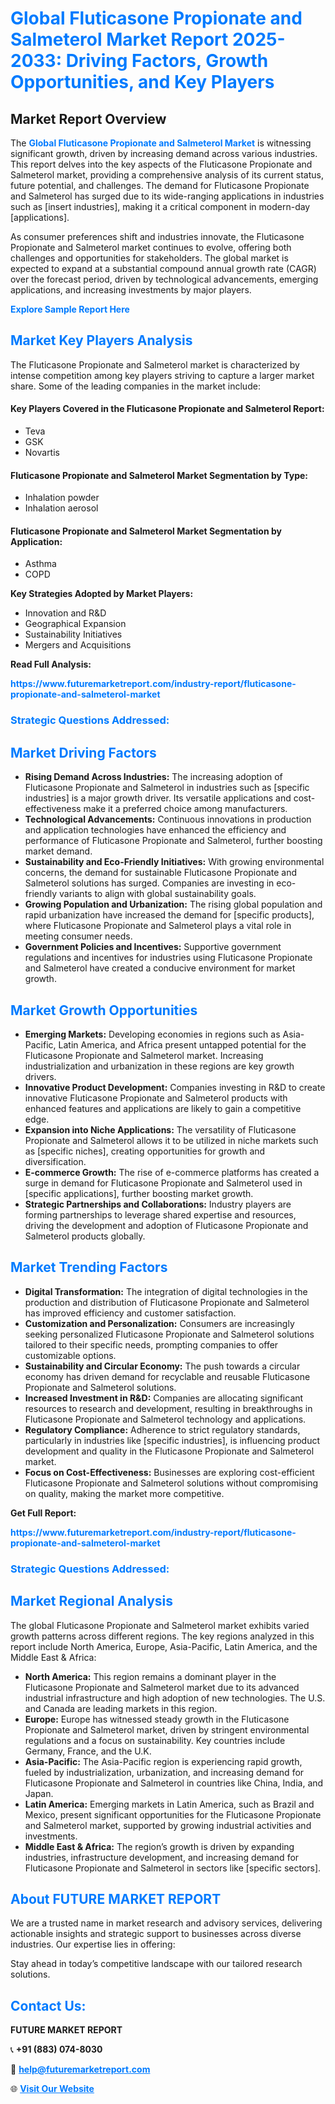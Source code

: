 <h1 style="color: #007BFF;">Global Fluticasone Propionate and Salmeterol Market Report 2025-2033: Driving Factors, Growth Opportunities, and Key Players</h1>

<section id="overview">
<h2>Market Report Overview</h2>
<p>The <a href="https://www.futuremarketreport.com/industry-report/fluticasone-propionate-and-salmeterol-market" style="color: #007BFF; text-decoration: none;"><strong>Global Fluticasone Propionate and Salmeterol Market</strong></a> is witnessing significant growth, driven by increasing demand across various industries. This report delves into the key aspects of the Fluticasone Propionate and Salmeterol market, providing a comprehensive analysis of its current status, future potential, and challenges. The demand for Fluticasone Propionate and Salmeterol has surged due to its wide-ranging applications in industries such as [insert industries], making it a critical component in modern-day [applications].</p>
<p>As consumer preferences shift and industries innovate, the Fluticasone Propionate and Salmeterol market continues to evolve, offering both challenges and opportunities for stakeholders. The global market is expected to expand at a substantial compound annual growth rate (CAGR) over the forecast period, driven by technological advancements, emerging applications, and increasing investments by major players.</p>
</section>

<section id="overview">
<p><a href="https://www.futuremarketreport.com/request-sample/reportId=92542" style="color: #007BFF; text-decoration: none;"><strong>Explore Sample Report Here</strong></a></p>
</section>

<section id="key-players">
<h2 style="color: #007BFF;">Market Key Players Analysis</h2>
<p>The Fluticasone Propionate and Salmeterol market is characterized by intense competition among key players striving to capture a larger market share. Some of the leading companies in the market include:</p>
<h4>Key Players Covered in the Fluticasone Propionate and Salmeterol Report:</h4>
<ul><li>Teva</li><li>GSK</li><li>Novartis</li></ul>
<h4>Fluticasone Propionate and Salmeterol Market Segmentation by Type:</h4>
<ul><li>Inhalation powder</li><li>Inhalation aerosol</li></ul>

<h4>Fluticasone Propionate and Salmeterol Market Segmentation by Application:</h4>
<ul><li>Asthma</li><li>COPD</li></ul>
<p><strong>Key Strategies Adopted by Market Players:</strong></p>
<ul>
<li>Innovation and R&D</li>
<li>Geographical Expansion</li>
<li>Sustainability Initiatives</li>
<li>Mergers and Acquisitions</li>
</ul>
</section>

<section>
<p><strong>Read Full Analysis: </strong></p><a href="https://www.futuremarketreport.com/industry-report/fluticasone-propionate-and-salmeterol-market" style="color: #007BFF; text-decoration: none;"><strong>https://www.futuremarketreport.com/industry-report/fluticasone-propionate-and-salmeterol-market</strong></a>
<h3 style="color: #007BFF;">Strategic Questions Addressed:</h3>
</section>

<section id="driving-factors">
<h2 style="color: #007BFF;">Market Driving Factors</h2>
<ul>
<li><strong>Rising Demand Across Industries:</strong> The increasing adoption of Fluticasone Propionate and Salmeterol in industries such as [specific industries] is a major growth driver. Its versatile applications and cost-effectiveness make it a preferred choice among manufacturers.</li>
<li><strong>Technological Advancements:</strong> Continuous innovations in production and application technologies have enhanced the efficiency and performance of Fluticasone Propionate and Salmeterol, further boosting market demand.</li>
<li><strong>Sustainability and Eco-Friendly Initiatives:</strong> With growing environmental concerns, the demand for sustainable Fluticasone Propionate and Salmeterol solutions has surged. Companies are investing in eco-friendly variants to align with global sustainability goals.</li>
<li><strong>Growing Population and Urbanization:</strong> The rising global population and rapid urbanization have increased the demand for [specific products], where Fluticasone Propionate and Salmeterol plays a vital role in meeting consumer needs.</li>
<li><strong>Government Policies and Incentives:</strong> Supportive government regulations and incentives for industries using Fluticasone Propionate and Salmeterol have created a conducive environment for market growth.</li>
</ul>
</section>

<section id="growth-opportunities">
<h2 style="color: #007BFF;">Market Growth Opportunities</h2>
<ul>
<li><strong>Emerging Markets:</strong> Developing economies in regions such as Asia-Pacific, Latin America, and Africa present untapped potential for the Fluticasone Propionate and Salmeterol market. Increasing industrialization and urbanization in these regions are key growth drivers.</li>
<li><strong>Innovative Product Development:</strong> Companies investing in R&D to create innovative Fluticasone Propionate and Salmeterol products with enhanced features and applications are likely to gain a competitive edge.</li>
<li><strong>Expansion into Niche Applications:</strong> The versatility of Fluticasone Propionate and Salmeterol allows it to be utilized in niche markets such as [specific niches], creating opportunities for growth and diversification.</li>
<li><strong>E-commerce Growth:</strong> The rise of e-commerce platforms has created a surge in demand for Fluticasone Propionate and Salmeterol used in [specific applications], further boosting market growth.</li>
<li><strong>Strategic Partnerships and Collaborations:</strong> Industry players are forming partnerships to leverage shared expertise and resources, driving the development and adoption of Fluticasone Propionate and Salmeterol products globally.</li>
</ul>
</section>

<section id="trending-factors">
<h2 style="color: #007BFF;">Market Trending Factors</h2>
<ul>
<li><strong>Digital Transformation:</strong> The integration of digital technologies in the production and distribution of Fluticasone Propionate and Salmeterol has improved efficiency and customer satisfaction.</li>
<li><strong>Customization and Personalization:</strong> Consumers are increasingly seeking personalized Fluticasone Propionate and Salmeterol solutions tailored to their specific needs, prompting companies to offer customizable options.</li>
<li><strong>Sustainability and Circular Economy:</strong> The push towards a circular economy has driven demand for recyclable and reusable Fluticasone Propionate and Salmeterol solutions.</li>
<li><strong>Increased Investment in R&D:</strong> Companies are allocating significant resources to research and development, resulting in breakthroughs in Fluticasone Propionate and Salmeterol technology and applications.</li>
<li><strong>Regulatory Compliance:</strong> Adherence to strict regulatory standards, particularly in industries like [specific industries], is influencing product development and quality in the Fluticasone Propionate and Salmeterol market.</li>
<li><strong>Focus on Cost-Effectiveness:</strong> Businesses are exploring cost-efficient Fluticasone Propionate and Salmeterol solutions without compromising on quality, making the market more competitive.</li>
</ul>
</section>

<section>
<p><strong>Get Full Report: </strong></p><a href="https://www.futuremarketreport.com/industry-report/fluticasone-propionate-and-salmeterol-market" style="color: #007BFF; text-decoration: none;"><strong>https://www.futuremarketreport.com/industry-report/fluticasone-propionate-and-salmeterol-market</strong></a>
<h3 style="color: #007BFF;">Strategic Questions Addressed:</h3>
</section>


<section id="regional-analysis">
<h2 style="color: #007BFF;">Market Regional Analysis</h2>
<p>The global Fluticasone Propionate and Salmeterol market exhibits varied growth patterns across different regions. The key regions analyzed in this report include North America, Europe, Asia-Pacific, Latin America, and the Middle East & Africa:</p>
<ul>
<li><strong>North America:</strong> This region remains a dominant player in the Fluticasone Propionate and Salmeterol market due to its advanced industrial infrastructure and high adoption of new technologies. The U.S. and Canada are leading markets in this region.</li>
<li><strong>Europe:</strong> Europe has witnessed steady growth in the Fluticasone Propionate and Salmeterol market, driven by stringent environmental regulations and a focus on sustainability. Key countries include Germany, France, and the U.K.</li>
<li><strong>Asia-Pacific:</strong> The Asia-Pacific region is experiencing rapid growth, fueled by industrialization, urbanization, and increasing demand for Fluticasone Propionate and Salmeterol in countries like China, India, and Japan.</li>
<li><strong>Latin America:</strong> Emerging markets in Latin America, such as Brazil and Mexico, present significant opportunities for the Fluticasone Propionate and Salmeterol market, supported by growing industrial activities and investments.</li>
<li><strong>Middle East & Africa:</strong> The region’s growth is driven by expanding industries, infrastructure development, and increasing demand for Fluticasone Propionate and Salmeterol in sectors like [specific sectors].</li>
</ul>
</section>

<footer>
<h2 style="color: #007BFF;">About FUTURE MARKET REPORT</h2>
<p>We are a trusted name in market research and advisory services, delivering actionable insights and strategic support to businesses across diverse industries. Our expertise lies in offering:</p>

<p>Stay ahead in today’s competitive landscape with our tailored research solutions.</p>

<h2 style="color: #007BFF;">Contact Us:</h2>
<p><strong>FUTURE MARKET REPORT</strong></p>
<p>📞 <strong>+91 (883) 074-8030</strong></p>
<p>📧 <strong><a href="mailto:help@futuremarketreport.com" style="color: #007BFF;">help@futuremarketreport.com</a></strong></p>
<p>🌐 <strong><a href="https://www.futuremarketreport.com/" style="color: #007BFF;">Visit Our Website</a></strong></p>
</footer>
